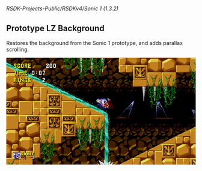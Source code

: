 ###### RSDK-Projects-Public/RSDKv4/Sonic 1 (1.3.2)
## Prototype LZ Background

Restores the background from the Sonic 1 prototype, and adds parallax scrolling.

![Image of the RSDK Mod!](/Assets/RSDKv4-LabyrinthBG.png)